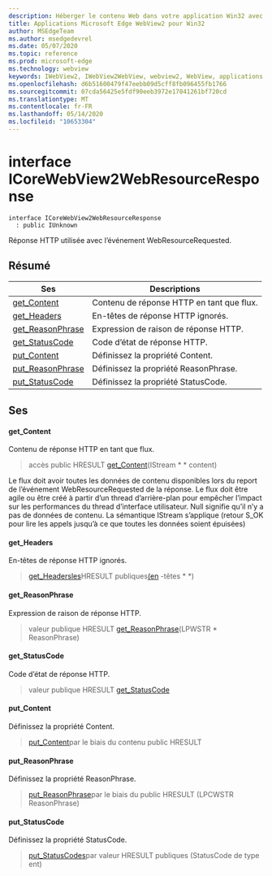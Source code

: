 ```yaml
---
description: Héberger le contenu Web dans votre application Win32 avec le contrôle Microsoft Edge WebView2
title: Applications Microsoft Edge WebView2 pour Win32
author: MSEdgeTeam
ms.author: msedgedevrel
ms.date: 05/07/2020
ms.topic: reference
ms.prod: microsoft-edge
ms.technology: webview
keywords: IWebView2, IWebView2WebView, webview2, WebView, applications Win32, Win32, Edge, ICoreWebView2, ICoreWebView2Controller, contrôle de navigateur, html Edge
ms.openlocfilehash: d6b51600479f47eebb09d5cff8fb096455fb1766
ms.sourcegitcommit: 07cda56425e5fdf90eeb3972e17041261bf720cd
ms.translationtype: MT
ms.contentlocale: fr-FR
ms.lasthandoff: 05/14/2020
ms.locfileid: "10653304"
---
```

# interface ICoreWebView2WebResourceResponse 

```
interface ICoreWebView2WebResourceResponse
  : public IUnknown
```

Réponse HTTP utilisée avec l’événement WebResourceRequested.

## Résumé

 Ses                        | Descriptions
--------------------------------|---------------------------------------------
[get_Content](#get_content) | Contenu de réponse HTTP en tant que flux.
[get_Headers](#get_headers) | En-têtes de réponse HTTP ignorés.
[get_ReasonPhrase](#get_reasonphrase) | Expression de raison de réponse HTTP.
[get_StatusCode](#get_statuscode) | Code d’état de réponse HTTP.
[put_Content](#put_content) | Définissez la propriété Content.
[put_ReasonPhrase](#put_reasonphrase) | Définissez la propriété ReasonPhrase.
[put_StatusCode](#put_statuscode) | Définissez la propriété StatusCode.

## Ses

#### get_Content 

Contenu de réponse HTTP en tant que flux.

> accès public HRESULT [get_Content](#get_content)(IStream * * content)

Le flux doit avoir toutes les données de contenu disponibles lors du report de l’événement WebResourceRequested de la réponse. Le flux doit être agile ou être créé à partir d’un thread d’arrière-plan pour empêcher l’impact sur les performances du thread d’interface utilisateur. Null signifie qu’il n’y a pas de données de contenu. La sémantique IStream s’applique (retour S_OK pour lire les appels jusqu’à ce que toutes les données soient épuisées)

#### get_Headers 

En-têtes de réponse HTTP ignorés.

> [get_Headersles](#get_headers)HRESULT publiques[(en](icorewebview2httpresponseheaders.md) -têtes * *)

#### get_ReasonPhrase 

Expression de raison de réponse HTTP.

> valeur publique HRESULT [get_ReasonPhrase](#get_reasonphrase)(LPWSTR * ReasonPhrase)

#### get_StatusCode 

Code d’état de réponse HTTP.

> valeur publique HRESULT [get_StatusCode](#get_statuscode)

#### put_Content 

Définissez la propriété Content.

> [put_Content](#put_content)par le biais du contenu public HRESULT

#### put_ReasonPhrase 

Définissez la propriété ReasonPhrase.

> [put_ReasonPhrase](#put_reasonphrase)par le biais du public HRESULT (LPCWSTR ReasonPhrase)

#### put_StatusCode 

Définissez la propriété StatusCode.

> [put_StatusCodes](#put_statuscode)par valeur HRESULT publiques (StatusCode de type ent)

